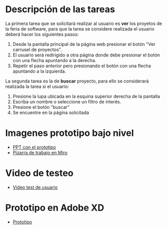 # Descripción de las tareas  
La primera tarea que se solicitará realizar al usuario es **ver** los proyetos de la feria de software, para que la tarea se considere realizada el usuario deberá hacer los siguientes pasos:  
1. Desde la pantalla principal de la página web presionar el botón "Ver carrusel de proyectos".
2. El usuario será redirigido a otra página donde debe presionar el botón con una flecha apuntando a la derecha.
3. Repetir el paso anterior pero presionando el botón con una flecha apuntando a la izquierda. 

La segunda tarea es la de **buscar** proyecto, para ello se considerará realizada la tarea si el usuario:  
1. Presione la lupa ubicada en la esquina superior derecha de la pantalla
2. Escriba un nombre o seleccione un filtro de interés.
3. Presione el botón "buscar"
4. Se encuentre en la página solicitada

# Imagenes prototipo bajo nivel
- [PPT con  el prototipo](https://docs.google.com/presentation/d/1F6UgYHxUy4PXpRpUW9z0PDb_V-hkDKwgR6Q7CachCtA/edit?usp=sharing)
- [Pizarra de trabajo en Miro](https://miro.com/app/board/o9J_kk-ApuA=/)

# Video de testeo
- [Video test de usuario]()

# Prototipo en Adobe XD
- [Prototipo](https://xd.adobe.com/view/affa60de-c94a-4ea0-8bcb-26d1326609a0-faa9/?fullscreen&hints=off)
